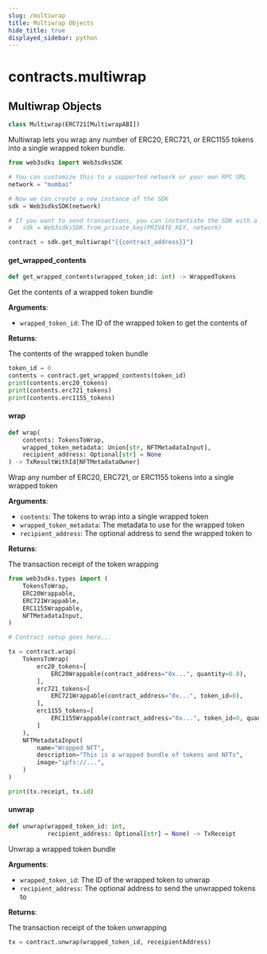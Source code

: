 ```yaml
---
slug: /multiwrap
title: Multiwrap Objects
hide_title: true
displayed_sidebar: python
---
```


<a id="contracts.multiwrap"></a>

# contracts.multiwrap

<a id="contracts.multiwrap.Multiwrap"></a>

## Multiwrap Objects

```python
class Multiwrap(ERC721[MultiwrapABI])
```

Multiwrap lets you wrap any number of ERC20, ERC721, or ERC1155 tokens into
a single wrapped token bundle.

```python
from web3sdks import Web3sdksSDK

# You can customize this to a supported network or your own RPC URL
network = "mumbai"

# Now we can create a new instance of the SDK
sdk = Web3sdksSDK(network)

# If you want to send transactions, you can instantiate the SDK with a private key instead:
#   sdk = Web3sdksSDK.from_private_key(PRIVATE_KEY, network)

contract = sdk.get_multiwrap("{{contract_address}}")
```

<a id="contracts.multiwrap.Multiwrap.get_wrapped_contents"></a>

#### get_wrapped_contents

```python
def get_wrapped_contents(wrapped_token_id: int) -> WrappedTokens
```

Get the contents of a wrapped token bundle

**Arguments**:

- `wrapped_token_id`: The ID of the wrapped token to get the contents of

**Returns**:

The contents of the wrapped token bundle

```python
token_id = 0
contents = contract.get_wrapped_contents(token_id)
print(contents.erc20_tokens)
print(contents.erc721_tokens)
print(contents.erc1155_tokens)
```

<a id="contracts.multiwrap.Multiwrap.wrap"></a>

#### wrap

```python
def wrap(
    contents: TokensToWrap,
    wrapped_token_metadata: Union[str, NFTMetadataInput],
    recipient_address: Optional[str] = None
) -> TxResultWithId[NFTMetadataOwner]
```

Wrap any number of ERC20, ERC721, or ERC1155 tokens into a single wrapped token

**Arguments**:

- `contents`: The tokens to wrap into a single wrapped token
- `wrapped_token_metadata`: The metadata to use for the wrapped token
- `recipient_address`: The optional address to send the wrapped token to

**Returns**:

The transaction receipt of the token wrapping

```python
from web3sdks.types import (
    TokensToWrap,
    ERC20Wrappable,
    ERC721Wrappable,
    ERC1155Wrappable,
    NFTMetadataInput,
)

# Contract setup goes here...

tx = contract.wrap(
    TokensToWrap(
        erc20_tokens=[
            ERC20Wrappable(contract_address="0x...", quantity=0.8),
        ],
        erc721_tokens=[
            ERC721Wrappable(contract_address="0x...", token_id=0),
        ],
        erc1155_tokens=[
            ERC1155Wrappable(contract_address="0x...", token_id=0, quantity=1),
        ]
    ),
    NFTMetadataInput(
        name="Wrapped NFT",
        description="This is a wrapped bundle of tokens and NFTs",
        image="ipfs://...",
    )
)

print(tx.receipt, tx.id)
```

<a id="contracts.multiwrap.Multiwrap.unwrap"></a>

#### unwrap

```python
def unwrap(wrapped_token_id: int,
           recipient_address: Optional[str] = None) -> TxReceipt
```

Unwrap a wrapped token bundle

**Arguments**:

- `wrapped_token_id`: The ID of the wrapped token to unwrap
- `recipient_address`: The optional address to send the unwrapped tokens to

**Returns**:

The transaction receipt of the token unwrapping

```python
tx = contract.unwrap(wrapped_token_id, receipientAddress)
```
